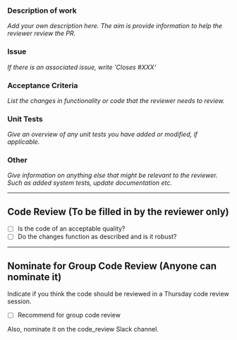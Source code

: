 ### Description of work

*Add your own description here. The aim is provide information to help the reviewer review the PR.*

### Issue

*If there is an associated issue, write 'Closes #XXX'*

### Acceptance Criteria

*List the changes in functionality or code that the reviewer needs to review.*

### Unit Tests

*Give an overview of any unit tests you have added or modified, if applicable.*

### Other

*Give information on anything else that might be relevant to the reviewer. Such as added system tests, update documentation etc.*

---

## Code Review (To be filled in by the reviewer only)

- [ ] Is the code of an acceptable quality?
- [ ] Do the changes function as described and is it robust?

---

## Nominate for Group Code Review (Anyone can nominate it)

Indicate if you think the code should be reviewed in a Thursday code review session.

- [ ] Recommend for group code review

Also, nominate it on the code_review Slack channel.
